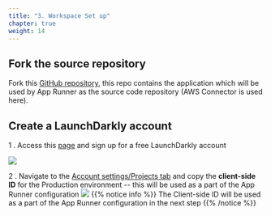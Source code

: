 ```yaml
---
title: "3. Workspace Set up"
chapter: true
weight: 14
---
```


## Fork the source repository

Fork this [GitHub repository](https://github.com/launchdarkly-labs/ld-aws-workshop-module1-app), this repo contains the application which will be used by App Runner as the source code repository (AWS Connector is used here).


## Create a LaunchDarkly account

1 . Access this [page](https://launchdarkly.com/start-trial/) and sign up for a free LaunchDarkly account

<img src=/images/setup/ld_trial.png>

2 . Navigate to the [Account settings/Projects tab](https://app.launchdarkly.com/settings/projects) and copy the **client-side ID** for the Production environment -- this will be used as a part of the App Runner configuration
<img src=/images/setup/ld_client_id.png>
{{% notice info %}}
The Client-side ID will be used as a part of the App Runner configuration in the next step
{{% /notice %}}
